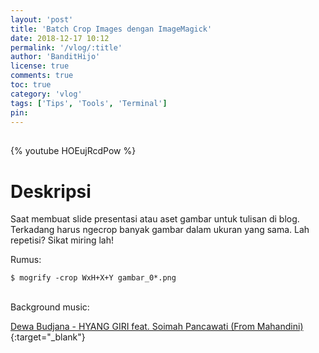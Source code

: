 ```yaml
---
layout: 'post'
title: 'Batch Crop Images dengan ImageMagick'
date: 2018-12-17 10:12
permalink: '/vlog/:title'
author: 'BanditHijo'
license: true
comments: true
toc: true
category: 'vlog'
tags: ['Tips', 'Tools', 'Terminal']
pin:
---
```


<div style="margin-top:30px;"></div>
<!-- EMBED CONTAINER: YOUTUBE -->

{% youtube HOEujRcdPow %}

# Deskripsi

Saat membuat slide presentasi atau aset gambar untuk tulisan di blog. Terkadang harus ngecrop banyak gambar dalam ukuran yang sama. Lah repetisi? Sikat miring lah!

Rumus:
```
$ mogrify -crop WxH+X+Y gambar_0*.png
```

<br>
Background music:

[Dewa Budjana - HYANG GIRI feat. Soimah Pancawati (From Mahandini)](https://youtu.be/fXs_6exAZG4){:target="_blank"}
